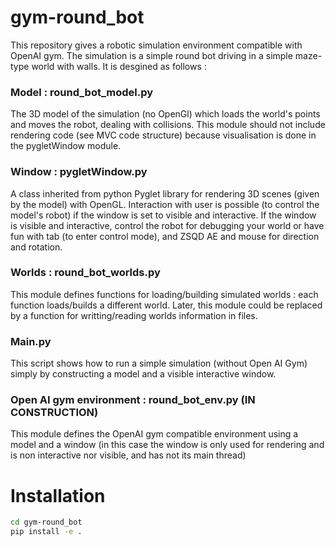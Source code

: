 # gym-round_bot

This repository gives a robotic simulation environment compatible with OpenAI gym. The simulation is a simple round bot driving in a simple maze-type world with walls. It is desgined as follows :

### Model : round_bot_model.py
The 3D model of the simulation (no OpenGl) which loads the world's points and moves the robot, dealing with collisions. This module should not include rendering code (see MVC code structure) because visualisation is done in the pygletWindow module.

### Window : pygletWindow.py
A class inherited from python Pyglet library for rendering 3D scenes (given by the model) with OpenGL. Interaction with user is possible (to control the model's robot) if the window is set to visible and interactive. If the window is visible and interactive, control the robot for debugging your world or have fun with tab (to enter control mode), and ZSQD AE and mouse for direction and rotation.

### Worlds : round_bot_worlds.py
This module defines functions for loading/building simulated worlds : each function loads/builds a different world. Later, this module could be replaced by a function for writting/reading worlds information in files.

### Main.py
This script shows how to run a simple simulation (without Open AI Gym) simply by constructing a model and a visible interactive window.

### Open AI gym environment : round_bot_env.py (IN CONSTRUCTION)
This module defines the OpenAI gym compatible environment using a model and a window (in this case the window is only used for rendering and is non interactive nor visible, and has not its main thread)


# Installation

```bash
cd gym-round_bot
pip install -e .
```
